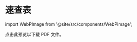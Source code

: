 # 速查表

import WebPImage from '@site/src/components/WebPImage';

点击此预览以下载 PDF 文件。

<a href="https://terrastruct-site-assets.s3.us-west-1.amazonaws.com/documents/d2_cheat_sheet.pdf">
<WebPImage src={require('@site/static/img/screenshots/cheatsheet.png').default} alt="d2 速查表" style={{width:'600px'}}/>
</a>
